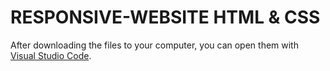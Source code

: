 # RESPONSIVE-WEBSITE HTML & CSS
After downloading the files to your computer, you can open them with [Visual Studio Code](https://code.visualstudio.com/).
